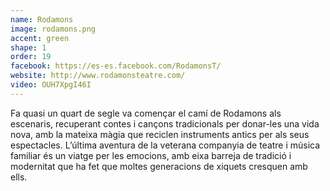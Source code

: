 ```yaml
---
name: Rodamons
image: rodamons.png
accent: green
shape: 1
order: 19
facebook: https://es-es.facebook.com/RodamonsT/
website: http://www.rodamonsteatre.com/
video: OUH7XpgI46I
---
```


Fa quasi un quart de segle va començar el camí de Rodamons als escenaris, recuperant contes i cançons tradicionals per donar-les una vida nova, amb la mateixa màgia que reciclen instruments antics per als seus espectacles. L’última aventura de la  veterana companyia de teatre i música familiar és un viatge per les emocions, amb eixa barreja de tradició i modernitat que ha fet que moltes generacions de xiquets cresquen amb ells.
